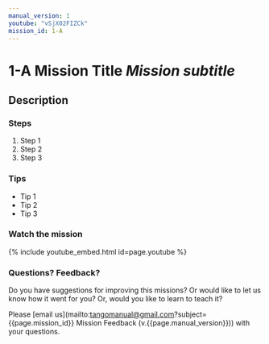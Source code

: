 ```yaml
---
manual_version: 1
youtube: "vSjX02FIZCk"
mission_id: 1-A
---
```


#  1-A Mission Title *Mission subtitle* 

## Description

### Steps

1. Step 1
2. Step 2
3. Step 3

### Tips

* Tip 1
* Tip 2
* Tip 3

### Watch the mission

{% include youtube_embed.html id=page.youtube %}

### Questions? Feedback?

Do you have suggestions for improving this missions? Or would like to let us know how it went for you? Or, would you like to learn to teach it?

Please [email us](mailto:tangomanual@gmail.com?subject={{page.mission_id}} Mission Feedback (v.{{page.manual_version}})) with your questions.